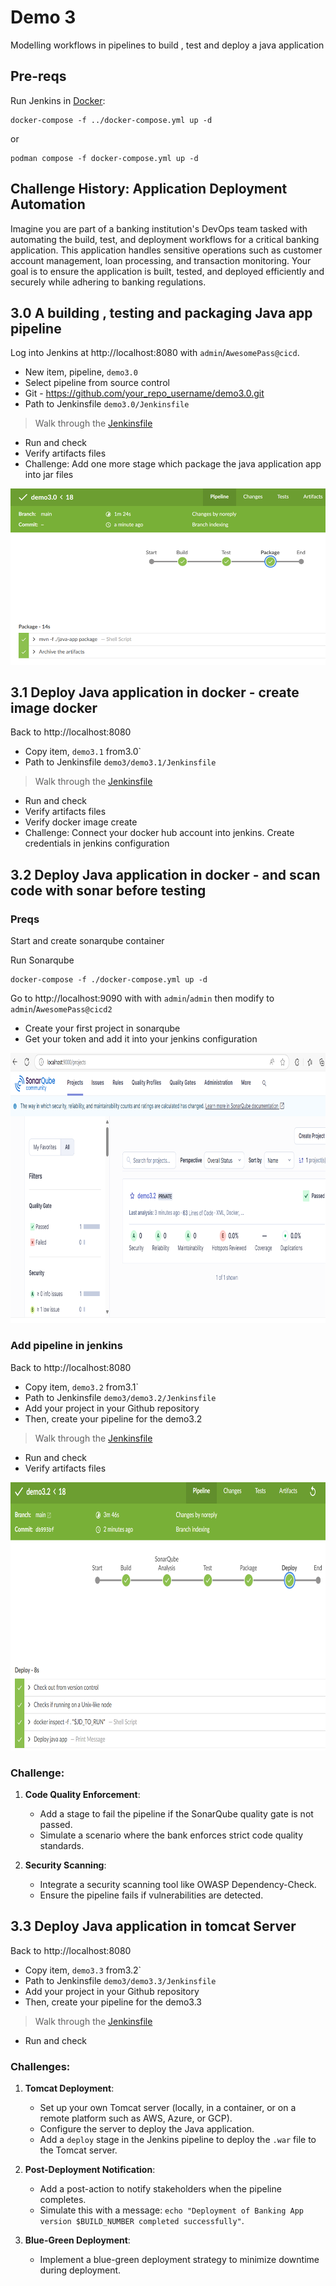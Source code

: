 # Demo 3

Modelling workflows in pipelines to build , test and deploy a java application 

## Pre-reqs
Run Jenkins in [Docker](https://www.docker.com/products/docker-desktop):
```
docker-compose -f ../docker-compose.yml up -d
```
or 
```
podman compose -f docker-compose.yml up -d
```

## Challenge History: Application Deployment Automation
Imagine you are part of a banking institution's DevOps team tasked with automating the build, test, and deployment workflows for a critical banking application. This application handles sensitive operations such as customer account management, loan processing, and transaction monitoring. Your goal is to ensure the application is built, tested, and deployed efficiently and securely while adhering to banking regulations.



## 3.0 A building , testing and packaging Java app pipeline

Log into Jenkins at http://localhost:8080 with `admin`/`AwesomePass@cicd`.

- New item, pipeline, `demo3.0`
- Select pipeline from source control
- Git - https://github.com/your_repo_username/demo3.0.git
- Path to Jenkinsfile `demo3.0/Jenkinsfile`

> Walk through the [Jenkinsfile](demo3.0/Jenkinsfile)

- Run and check 
- Verify artifacts files
- Challenge: Add one more stage which package the java application app into jar files

![alt text](images/demo3.0.png)

## 3.1 Deploy Java application in docker - create image docker

Back to http://localhost:8080

- Copy item, `demo3.1` from3.0`
- Path to Jenkinsfile `demo3/demo3.1/Jenkinsfile`

> Walk through the [Jenkinsfile](./demo3.1/Jenkinsfile)

- Run and check
- Verify artifacts files
- Verify docker image create
- Challenge: Connect your docker hub account into jenkins. Create credentials in jenkins configuration


## 3.2 Deploy Java application in docker - and scan code with sonar before testing

### Preqs
Start and create sonarqube container

Run Sonarqube
```
docker-compose -f ./docker-compose.yml up -d
```

Go to http://localhost:9090 with with `admin`/`admin` then modify to `admin`/`AwesomePass@cicd2`
- Create your first project in sonarqube
- Get your token and add it into your jenkins configuration

![alt text](images/demo3.2-sonar.png)

### Add pipeline in jenkins
Back to http://localhost:8080

- Copy item, `demo3.2` from3.1`
- Path to Jenkinsfile `demo3/demo3.2/Jenkinsfile`
- Add your project in your Github repository
- Then, create your pipeline for the demo3.2

> Walk through the [Jenkinsfile](./demo3.2/Jenkinsfile)

- Run and check
- Verify artifacts files

![alt text](images/demo3.2-jen.png)

### Challenge:
1. **Code Quality Enforcement**:
   - Add a stage to fail the pipeline if the SonarQube quality gate is not passed.
   - Simulate a scenario where the bank enforces strict code quality standards.

2. **Security Scanning**:
   - Integrate a security scanning tool like OWASP Dependency-Check.
   - Ensure the pipeline fails if vulnerabilities are detected.


## 3.3 Deploy Java application in tomcat Server
Back to http://localhost:8080

- Copy item, `demo3.3` from3.2`
- Path to Jenkinsfile `demo3/demo3.3/Jenkinsfile`
- Add your project in your Github repository
- Then, create your pipeline for the demo3.3

> Walk through the [Jenkinsfile](./demo3.3/Jenkinsfile)

- Run and check

### Challenges:
1. **Tomcat Deployment**:
   - Set up your own Tomcat server (locally, in a container, or on a remote platform such as AWS, Azure, or GCP).
   - Configure the server to deploy the Java application.
   - Add a `deploy` stage in the Jenkins pipeline to deploy the `.war` file to the Tomcat server.

2. **Post-Deployment Notification**:
   - Add a post-action to notify stakeholders when the pipeline completes.
   - Simulate this with a message: `echo "Deployment of Banking App version $BUILD_NUMBER completed successfully"`.

3. **Blue-Green Deployment**:
   - Implement a blue-green deployment strategy to minimize downtime during deployment.




